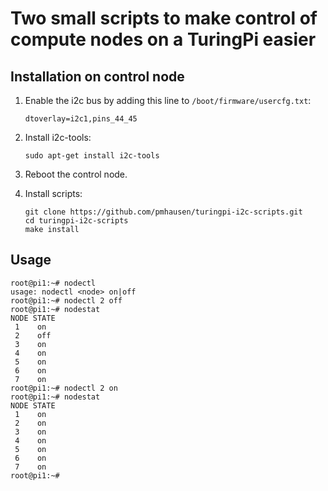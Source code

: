 Two small scripts to make control of compute nodes on a TuringPi easier
=======================================================================

Installation on control node
----------------------------

1. Enable the i2c bus by adding this line to `/boot/firmware/usercfg.txt`:
   ```
   dtoverlay=i2c1,pins_44_45
   ```

2. Install i2c-tools:
   ```
   sudo apt-get install i2c-tools
   ```

3. Reboot the control node.

4. Install scripts:
   ```
   git clone https://github.com/pmhausen/turingpi-i2c-scripts.git
   cd turingpi-i2c-scripts
   make install
   ```

Usage
-----

```
root@pi1:~# nodectl
usage: nodectl <node> on|off
root@pi1:~# nodectl 2 off
root@pi1:~# nodestat
NODE STATE
 1    on
 2    off
 3    on
 4    on
 5    on
 6    on
 7    on
root@pi1:~# nodectl 2 on
root@pi1:~# nodestat
NODE STATE
 1    on
 2    on
 3    on
 4    on
 5    on
 6    on
 7    on
root@pi1:~# 
```
